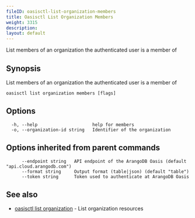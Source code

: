 ```yaml
---
fileID: oasisctl-list-organization-members
title: Oasisctl List Organization Members
weight: 3315
description: 
layout: default
---
```

List members of an organization the authenticated user is a member of

## Synopsis

List members of an organization the authenticated user is a member of

```
oasisctl list organization members [flags]
```

## Options

```
  -h, --help                     help for members
  -o, --organization-id string   Identifier of the organization
```

## Options inherited from parent commands

```
      --endpoint string   API endpoint of the ArangoDB Oasis (default "api.cloud.arangodb.com")
      --format string     Output format (table|json) (default "table")
      --token string      Token used to authenticate at ArangoDB Oasis
```

## See also

* [oasisctl list organization](oasisctl-list-organization)	 - List organization resources

